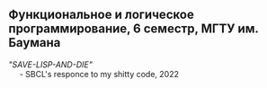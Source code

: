 ## Функциональное и логическое программирование, 6 семестр, МГТУ им. Баумана

*"SAVE-LISP-AND-DIE"*<br/>
&nbsp;&nbsp;&nbsp;&nbsp; - SBCL's responce to my shitty code, 2022
